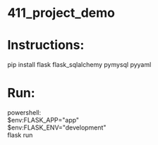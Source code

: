 # 411_project_demo
# Instructions:
pip install flask flask_sqlalchemy pymysql pyyaml
# Run:
powershell: <br>
$env:FLASK_APP="app"<br>
$env:FLASK_ENV="development"<br>
flask run<br>

